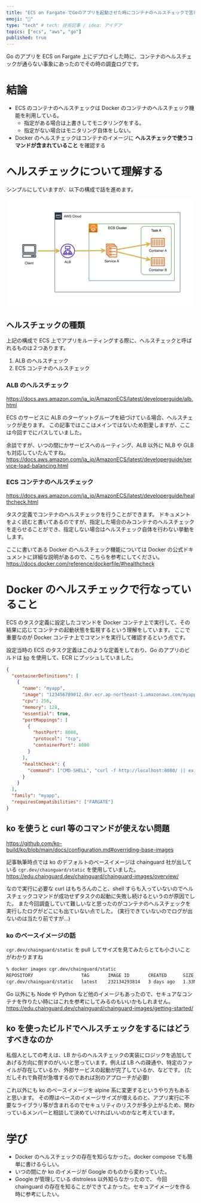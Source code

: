 ```yaml
---
title: "ECS on Fargate でGoのアプリを起動させた時にコンテナのヘルスチェックで苦しんだ話"
emoji: "🐳"
type: "tech" # tech: 技術記事 / idea: アイデア
topics: ["ecs", "aws", "go"]
published: true
---
```


Go のアプリを ECS on Fargate 上にデプロイした時に、コンテナのヘルスチェックが通らない事象にあったのでその時の調査ログです。

# 結論

- ECS のコンテナのヘルスチェックは Docker のコンテナのヘルスチェック機能を利用している。
  - 指定がある場合は上書きしてモニタリングをする。
  - 指定がない場合はモニタリング自体をしない。
- Docker のヘルスチェックはコンテナのイメージに **ヘルスチェックで使うコマンドが含まれていること** を確認する

# ヘルスチェックについて理解する

シンプルにしていますが、以下の構成で話を進めます。

![](/images/ecs-healthcheck-architecture.drawio.png)

## ヘルスチェックの種類

上記の構成で ECS 上でアプリをルーティングする際に、ヘルスチェックと呼ばれるものは２つあります。

1. ALB のヘルスチェック
2. ECS コンテナのヘルスチェック

### ALB のヘルスチェック

https://docs.aws.amazon.com/ja_jp/AmazonECS/latest/developerguide/alb.html

ECS のサービスに ALB のターゲットグループを紐づけている場合、ヘルスチェックが走ります。
この記事ではここはメインではないため割愛しますが、ここは今回すでにパスしていました。

余談ですが、いつの間にかサービスへのルーティング、ALB 以外に NLB や GLB も対応していたんですね。
https://docs.aws.amazon.com/ja_jp/AmazonECS/latest/developerguide/service-load-balancing.html

### ECS コンテナのヘルスチェック

https://docs.aws.amazon.com/ja_jp/AmazonECS/latest/developerguide/healthcheck.html

タスク定義でコンテナのヘルスチェックを行うことができます。
ドキュメントをよく読むと書いてあるのですが、指定した場合のみコンテナのヘルスチェックを走らせることができ、指定しない場合はヘルスチェック自体を行わない挙動をします。

ここに書いてある Docker のヘルスチェック機能については Docker の公式ドキュメントに詳細な説明があるので、こちらを参考にしてください。
https://docs.docker.com/reference/dockerfile/#healthcheck

# Docker のヘルスチェックで行なっていること

ECS のタスク定義に設定したコマンドを Docker コンテナ上で実行して、その結果に応じてコンテナの起動状態を監視するという理解をしています。
ここで重要なのが Docker コンテナ上でコマンドを実行して確認するという点です。

設定当時の ECS のタスク定義はこのような定義をしており、Go のアプリのビルドは [ko](https://ko.build/) を使用して、ECR にプッシュしていました。

```json
{
  "containerDefinitions": [
    {
      "name": "myapp",
      "image": "123456789012.dkr.ecr.ap-northeast-1.amazonaws.com/myapp:xxxx",
      "cpu": 256,
      "memory": 128,
      "essential": true,
      "portMappings": [
        {
          "hostPort": 8080,
          "protocol": "tcp",
          "containerPort": 8080
        }
      ],
      "healthCheck": {
        "command": ["CMD-SHELL", "curl -f http://localhost:8080/ || exit 1"]
      }
    }
  ],
  "family": "myapp",
  "requiresCompatibilities": ["FARGATE"]
}
```

## ko を使うと curl 等のコマンドが使えない問題

https://github.com/ko-build/ko/blob/main/docs/configuration.md#overriding-base-images

記事執筆時点では ko のデフォルトのベースイメージは chainguard 社が出している `cgr.dev/chainguard/static` を使用していました。
https://edu.chainguard.dev/chainguard/chainguard-images/overview/

なので実行に必要な curl はもちろんのこと、shell すらも入っていないのでヘルスチェックコマンドが成功せずタスクの起動に失敗し続けるというのが原因でした。
また今回調査していて難しいなと思ったのがコンテナのヘルスチェックを実行したログがどこにも出ていない点でした。
(実行できていないのでログが出ないのは当たり前ですが...)

### ko のベースイメージの話

`cgr.dev/chainguard/static` を pull してサイズを見てみたらとても小さいことがわかりますね

```bash
% docker images cgr.dev/chainguard/static
REPOSITORY                  TAG       IMAGE ID       CREATED      SIZE
cgr.dev/chainguard/static   latest    232134293814   3 days ago   1.33MB
```

Go 以外にも Node や Python など他のイメージもあったので、セキュアなコンテナを作りたい時にはこれを参考にしてみるのもいいかもしれません。
https://edu.chainguard.dev/chainguard/chainguard-images/getting-started/

## ko を使ったビルドでヘルスチェックをするにはどうすべきなのか

私個人としての考えは、LB からのヘルスチェックの実装にロジックを追加してあげる方向に倒すのがいいと思っています。例えば LB への疎通や、特定のファイルが存在しているか、外部サービスの起動が完了しているか、などです。
(ただしそれで負荷が急増するのであれば別のアプローチが必要)

これ以外にも ko のベースイメージを alpine 系に変更するというやり方もあると思います。
その際はベースのイメージサイズが増えるのと、アプリ実行に不要なライブラリ等が含まれるのでセキュリティのリスクが多少上がるため、関わっているメンバーと相談して決めていければいいのかなと考えています。

# 学び

- Docker のヘルスチェックの存在を知らなかった。docker compose でも簡単に書けるらしい。
- いつの間にか ko のイメージが Google のものから変わっていた。
- Google が管理している distroless 以外知らなかったので、 今回 chainguard の存在を知ることができてよかった。セキュアイメージを作る時に参考にしたい。
